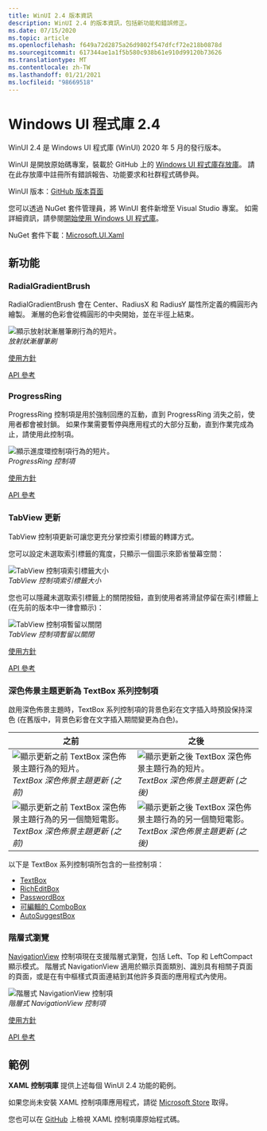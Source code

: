```yaml
---
title: WinUI 2.4 版本資訊
description: WinUI 2.4 的版本資訊，包括新功能和錯誤修正。
ms.date: 07/15/2020
ms.topic: article
ms.openlocfilehash: f649a72d2875a26d9802f547dfcf72e218b0878d
ms.sourcegitcommit: 617344ae1a1f5b580c938b61e910d99120b73626
ms.translationtype: MT
ms.contentlocale: zh-TW
ms.lasthandoff: 01/21/2021
ms.locfileid: "98669518"
---
```

# <a name="windows-ui-library-24"></a>Windows UI 程式庫 2.4

WinUI 2.4 是 Windows UI 程式庫 (WinUI) 2020 年 5 月的發行版本。

WinUI 是開放原始碼專案，裝載於 GitHub 上的 [Windows UI 程式庫存放庫](https://aka.ms/winui)。 請在此存放庫中註冊所有錯誤報告、功能要求和社群程式碼參與。

WinUI 版本：[GitHub 版本頁面](https://github.com/microsoft/microsoft-ui-xaml/releases)

您可以透過 NuGet 套件管理員，將 WinUI 套件新增至 Visual Studio 專案。 如需詳細資訊，請參閱[開始使用 Windows UI 程式庫](../getting-started.md)。

NuGet 套件下載：[Microsoft.UI.Xaml](https://www.nuget.org/packages/Microsoft.UI.Xaml)

## <a name="new-features"></a>新功能

### <a name="radialgradientbrush"></a>RadialGradientBrush

RadialGradientBrush 會在 Center、RadiusX 和 RadiusY 屬性所定義的橢圓形內繪製。 漸層的色彩會從橢圓形的中央開始，並在半徑上結束。

![顯示放射狀漸層筆刷行為的短片。](../images/radialgradientbrush.gif)<br>
*放射狀漸層筆刷*

[使用方針](/windows/uwp/design/style/brushes#radial-gradient-brushes)

[API 參考](/uwp/api/microsoft.ui.xaml.media.radialgradientbrush)

### <a name="progressring"></a>ProgressRing

ProgressRing 控制項是用於強制回應的互動，直到 ProgressRing 消失之前，使用者都會被封鎖。 如果作業需要暫停與應用程式的大部分互動，直到作業完成為止，請使用此控制項。

![顯示進度環控制項行為的短片。](../images/progressring.gif)<br>
*ProgressRing 控制項*

[使用方針](/windows/uwp/design/controls-and-patterns/progress-controls)

[API 參考](/uwp/api/microsoft.ui.xaml.controls.progressring)

### <a name="tabview-updates"></a>TabView 更新

TabView 控制項更新可讓您更充分掌控索引標籤的轉譯方式。

您可以設定未選取索引標籤的寬度，只顯示一個圖示來節省螢幕空間：

![TabView 控制項索引標籤大小](..\images\tabview-sizing.gif)<br>
*TabView 控制項索引標籤大小*

您也可以隱藏未選取索引標籤上的關閉按鈕，直到使用者將滑鼠停留在索引標籤上 (在先前的版本中一律會顯示)：

![TabView 控制項暫留以關閉](..\images\tabview-closebuttononhover.gif)<br>
*TabView 控制項暫留以關閉*

[使用方針](/windows/uwp/design/controls-and-patterns/tab-view)

[API 參考](/uwp/api/microsoft.ui.xaml.controls.tabview)

### <a name="dark-theme-updates-to-textbox-family-of-controls"></a>深色佈景主題更新為 TextBox 系列控制項

啟用深色佈景主題時，TextBox 系列控制項的背景色彩在文字插入時預設保持深色 (在舊版中，背景色彩會在文字插入期間變更為白色)。

| 之前 | 之後 |
| - | - |
| ![顯示更新之前 TextBox 深色佈景主題行為的短片。](..\images\textbox-darkthemeupdates-before1.gif)<br>*TextBox 深色佈景主題更新 (之前)* | ![顯示更新之後 TextBox 深色佈景主題行為的短片。](..\images\textbox-darkthemeupdates-after1.gif)<br>*TextBox 深色佈景主題更新 (之後)* |
| ![顯示更新之前 TextBox 深色佈景主題行為的另一個簡短電影。](..\images\textbox-darkthemeupdates-before2.gif)<br>*TextBox 深色佈景主題更新 (之前)* | ![顯示更新之後 TextBox 深色佈景主題行為的另一個簡短電影。](..\images\textbox-darkthemeupdates-after2.gif)<br>*TextBox 深色佈景主題更新 (之後)* |

以下是 TextBox 系列控制項所包含的一些控制項：

- [TextBox](/uwp/api/windows.ui.xaml.controls.textbox)
- [RichEditBox](/uwp/api/windows.ui.xaml.controls.richtextblock)
- [PasswordBox](/uwp/api/windows.ui.xaml.controls.passwordbox)
- [可編輯的 ComboBox](/uwp/api/windows.ui.xaml.controls.combobox)
- [AutoSuggestBox](/uwp/api/windows.ui.xaml.controls.autosuggestbox)

### <a name="hierarchical-navigation"></a>階層式瀏覽

[NavigationView](/uwp/api/microsoft.ui.xaml.controls.navigationview?view=winui-2.4&preserve-view=true) 控制項現在支援階層式瀏覽，包括 Left、Top 和 LeftCompact 顯示模式。 階層式 NavigationView 適用於顯示頁面類別、識別具有相關子頁面的頁面，或是在有中樞樣式頁面連結到其他許多頁面的應用程式內使用。

![階層式 NavigationView 控制項](..\images\HierarchicalNavView.gif)<br>*階層式 NavigationView 控制項*

[使用方針](/windows/uwp/design/controls-and-patterns/navigationview#hierarchical-navigation)

[API 參考](/uwp/api/microsoft.ui.xaml.controls.navigationview?view=winui-2.4&preserve-view=true)

## <a name="samples"></a>範例

**XAML 控制項庫** 提供上述每個 WinUI 2.4 功能的範例。

如果您尚未安裝 XAML 控制項庫應用程式，請從 [Microsoft Store](https://www.microsoft.com/p/xaml-controls-gallery/9msvh128x2zt) 取得。

您也可以在 [GitHub](https://github.com/Microsoft/Xaml-Controls-Gallery) 上檢視 XAML 控制項庫原始程式碼。
